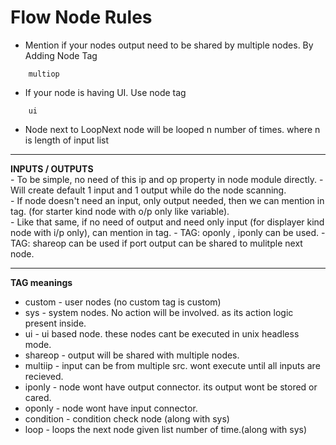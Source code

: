 # **Flow Node Rules**  

* Mention if your nodes output need to be shared by multiple nodes. By Adding Node Tag
```
	multiop
```

* If your node is having UI. Use node tag
```
	ui
```

* Node next to LoopNext node will be looped n number of times. where n is length of input list

---
**INPUTS / OUTPUTS**  
	- To be simple, no need of this ip and op property in node module directly. 
	- Will create default 1 input and 1 output while do the node scanning.  
	- If node doesn't need an input, only output needed, then we can mention in tag. (for starter kind node with o/p only like variable).  
	- Like that same, if no need of output and need only input (for displayer kind node with i/p only), can mention in tag.
	- TAG: oponly , iponly can be used.
	- TAG: shareop can be used if port output can be shared to mulitple next node.

---
**TAG meanings**

* custom	-	user nodes (no custom tag is custom)
* sys		-	system nodes. No action will be involved. as its action logic present inside.
* ui		-	ui based node. these nodes cant be executed in unix headless mode.
* shareop	-	output will be shared with multiple nodes.
* multiip	-	input can be from multiple src. wont execute until all inputs are recieved.
* iponly	-	node wont have output connector. its output wont be stored or cared.
* oponly	-	node wont have input connector.
* condition	-	condition check node (along with sys)
* loop		- 	loops the next node given list number of time.(along with sys)


